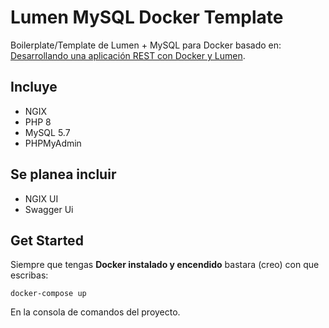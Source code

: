 # Lumen MySQL Docker Template

Boilerplate/Template de Lumen + MySQL para Docker basado en:
[Desarrollando una aplicación REST con Docker y Lumen](https://uselessscat.medium.com/creando-una-aplicación-rest-con-docker-y-lumen-4d67da0428c4).

## Incluye
- NGIX
- PHP 8
- MySQL 5.7
- PHPMyAdmin

## Se planea incluir
- NGIX UI
- Swagger Ui

## Get Started
Siempre que tengas **Docker instalado y encendido** bastara (creo) con que escribas:
```
docker-compose up
```
En la consola de comandos del proyecto.
